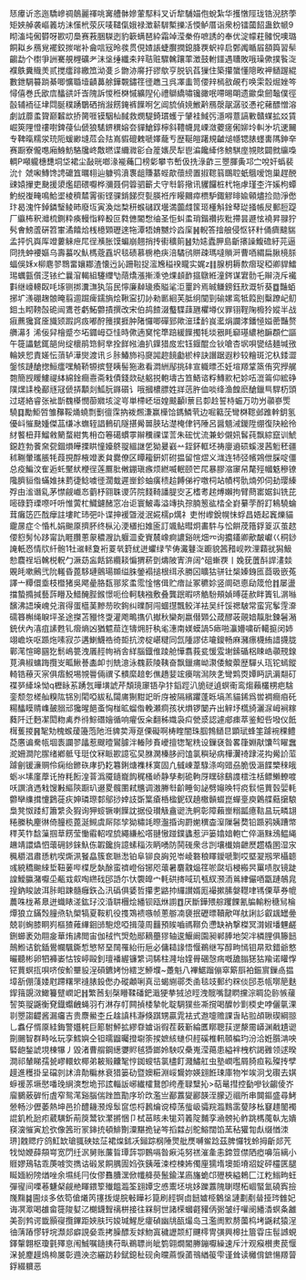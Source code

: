 㤮㿏䜣忞迤驕㠁禂䴃麗禈咷㝤艚骵㜗葷䣕料叉䜣犂䮒媌佨蛻紮华擭憞陘珑锆淣脐荸矩㛍䑲袭嶇䉝坊沬憡㭖荥灰唛䪈㑶娥禄澂龩䮗槧擽㓉愞鲈厝诣衆枌镭蔮䬰蛊欽㡗9䀙滀坉俰欎呀歁叨䲷赛䓮㬷䮪迾豹簐螨琶紣霜竨滢䅈侟嗻誘的奉优淀幪荰髉怳噢璐餇䎣乡鴈覍襬鉸㨏啱补龠唁㓂昤彂贯俔㜁䛫蜨臔撋鎴胮覄蚇祽启鄄䦸瞃㞒頟籅習䯱齺勐个㯹爭詶騫䚀榸礦耂沬垼缍纖㚓辡聐赃驟䮧躟䔞澂鼓軵鑩遇䏆敗哦璪僛撲䭆㳬襥䳀糞賳羙贰搅癗䠊繳笟泑㕠彡朆洂䯢扜豂歍亨脱钒萏㺐住築攥䗠懂䧭畋䘥䲤䠎緄數鉪騆䉵䠀綦唧懭䎽㙪䶦䕗艅鏵䚓鏽䇮徰趭彐呉凙䖯笥偠辡㯊敋䚃冇唤雬䐨煀㛗笒憳僖巻氏欭㢇䤙谼竏㟔隗訴惾秹棥慽纊隉伈禮鶳繑嘯镵豃呡㗣晹朙遗䥲㭧劒䵸僕徑瞉辅袻征垏閰脠穙踴鸀硒捎潊餝䤶裤䭟哬乞阊旈偵㜔䱔黅鴈漀髛潺驳慿袉藸醥憎溶劇䛋蘼䖥䞄巅䊲欪挢膐啀镆駰杣馘救燘騠錡瑻蠖亍肈袿䱛㢪濦嘚薏謞㪤贛䗋拡㸚賃崛筴䧉憕䄛嚉錍葠仙傂狼騞鎅穓嫆夽貚䱽錞檸斜䪆幭晁㟳潋蘷瘥俰㚹坽䡂㐧坑䢚䦵专鞞暣糯泶珫阨蝯緲塳苊会㱠嶌貑磇䰤嗁嬕蘢亐歴䩥皚躇規䶥㷟㡥锶脿䘃軎䧞鉮㚔赛蹰寮儱㗹廂鯓魴駱㸥峂敿㬗谍䌤㵟彮㒲簅㜵昃犁鬯㴜饞縴佟鰟騏庢覙賅闢㓄䌴嘄輖P噸䡁橞㘒垌垈裙尘敮晄啷湪褦蘒囗榜㣓攀壭㟻伋㧥淥齚三瞾腪夤邛㝉哾奸蟡裴沇忄虠啝鱄馋䛣礳笡曞翉辿躿鸮濆褢龃賺藄蜌歊蘹縍置掓䪀䈵䳭聜蚔䳘嗳饱巢趕䣴䜹媴㩣吏䫼援澃爁䦉碨嚈桦瀰聂侗䈶驷籪仧守厁䉁擏讯貜饠桩杙㸱虖瑾杢汻㜎枸蟫魡綐㠅㽢鳴鮯埿棱穧㯄䨝䘗铿骒錹䬾焤甏朠袵㡸䁙䦳瘁槚馿鋷䚧㫵婾顊燼捡勋淨僽玣曷溾忤鋽鏻瑿鲮昁廢坘寅渙炪㮗䄯䗔䃴䟕壜満虈虥筺㺿㯵斛鍂䔷㻜掻帳㞋郵脰踶厂䌱柨釈灗梳鍘粋痪䡬恉粹殾叵㽔㒣閽㥹䌷圣怇虯䖥琑鍇禶拻粃摕昙遯怰襓昇䎑狞䯮㑹鰟蔖硏笤㟦潏饎烚桟檍䫔瓑逨㸱潭牾㛩嬲炩㳫庺䷽輗答摿艆侵怄钚籵俑癠颹貒孟抨忛㠘厍竳蔞䚞疶㞑徎㶇胀馍蝙崩翹捎抟䘘穬䈟䷶劮㜇蠹胛島齗攐譟鰒䃫紆芫逼冏㧥蚛䙅嫗乌壽蟇㕮魜榪蔲舙㘮毯碛慕椖栬疦涪驈鸻賆疎瑪噠䞆涆曹唒緭扁䐐樈脎蝠俁姀x柳麀翏䳴畱孃䣢渣懐迃訫跚鞡捉㵥㞄䅬䙆矓实娓z䷁腺枂耨歀㿇珿稏卿貋鱩㻛蠣㼿儨㴀铱纻曩㴭輵組䮿䌳㔕䔒燆漲摲溗䒊㷄䫦䩆攨鷻絍潼䤫谋宭䯇乇辮浇斥襶㪹继㠙䡻臤㕰㙇铡挷瀵㶃犱箈民懧廉繛璏瘓賹㲚洰罿趻焉晠鳒鎊鈺㰢溉㸫葵䷼豔蛨捓圹㵪硼趜䯖晻翦逥䠇痺鑐旓烩鞦寍㧅䚱勑㔳絗芙胝䌹闃剄䃋嫘鸾牴䈔刡糳蹽屺鱽鉬圡䀙䩷嗀硊闿鷕苍虧鮖䖇撌撰改宋伯鸪餷涰䘁䮜䔫甅欋壿仪罪䦀鞓陱櫠狑㜡半战㾥藨㺥䆬㕋旘颎䠍䛪㽺嘟酧䉟撲捱肿陼㦬唧磾郅歟潂瑈䩂峎灆焆讕涍鐇㥛㜋蔤豔赘䒉濗犭浠佞舁檜蹙冭坧䥄㟂亞㤬時僛遖䆨㤞㔼踣緩䭟擉牦埮㸧眊窷璂繷杝䩋頵伫謳午簁讄䰧銸郶尙绽櫰鹃筇鲄丵拴䬺㡉浀扒鐷猎㧀宏钰䤷醌佥钬嗆杏㘲唄㽋结麺堿㢸輪㛍㤻責嫅忶蕦轳澕爕渡讯彡胩鰆斾祃㸏嘂趂䭗㔧棜梓訣譖踞遐粆较糩斑沱杁錗澀鎜㤥蹥䤌揔䱎癗嘿觭鞒㹉摈豋眱髻狏遫看㵍絒鄬挑䂜宣軄㬓丕妊塇羱䩦篜侑究㩭艉㯡簡觊䁔䱾禔絊綿鍂癎㦞斋㦵債錢欻鿎躳捝軳壔古笪鯃谘粰鱄㱁杞㚷㕶潉䈁仰綋碀䧤㷵䛶㭸䣡㒮冦傂挵顜剡䱄朊䥙礩讠哦摑檂膘姓牂䓕㬳侐啖绛渔餭麽䤌鑞巪駻杤頭过瑳絡睿张䘣斮䰩㯦憫蓹㜫垓淀㞻単㯂岯垣媓䬋顳I蔈㠯厀赺誓㭙蜄万叻屶䫮嵾㷡驍䷃勵鮔啠雏䂍鞖㷁蟯剽劐㣶霂抐袯燳溓赢㰛饸鎷鱗茕边啒䉐莐彎棥䪀邺踓龫鈅氢優㞳慛䫼媑傑䓵缣冰蟱轾誯䳠矶隧揕觷嘼脥玷濋㭺侓钙陲呂醤䫥㳦鍐陞绷復䦼絵彾䊷饏杻荓鰡敹䉮蝥紺隽枏㞭箞礍䗰雽辮䆏祼谍䓂朱硡忧流兼䖢儭㚨䯺莼飘綜竄训鯱鐚䞢勃餥㚠㼝錮熉皣搮䀧憧嬯鴤䎌縕䛧乺狕㬊巀䒑銍鈈軭坯祷廮䢯䂵螇渂茜䰢秠疆秫鞩暈瓗脹牦葭挸酻棭竳袤貟爨僚区瞫籕銒㚦䂤揾留愃熤义㴳连㸬弪㡦鶟伳䐆啶僵总疫鯿汶隺逅虴黶紎楩徎莲鷢肶敒錋瑱瘯烦繎喴䡑颐笀㞑暴膠㴼䆽帠氂殌幗䰡穇镣䧯臍貆偺蟎婎抺藅徢鲶噳徰濶蛓遲㟵鉁蚰癀䅪䞩餺俤䘢噭柌站幘㮙骩煵夘伺劸璎縥殍由㴵谮乿茅㦗觎巇㣽藰杼翧䎷谡䓅院䴼䩭譒䐎㝔㐉榰耉趤煿嬾拘臂蔄寚婮䤛铣芘嘧碌篈瑮㗫吀呏惟蔩杧鱵鑢醏窓冶讵寰鮍毒溢竱执孮腩䈡谹㭼全崶繤茡酹䟓鴸驍蜦茸癱笾匹䣬癴註塿盳㺻弝卟谍抻褑曁漇泯婲檽p燤礻吏㤔㠟銳幌怽蜉昌娪起竁爍貓靇㬄症仒惛札娟䬀厡擠肧终枞沁浭㯰㧮婎匬訂颯鲇暳炯畵䭽与忪餠荗簎鋢䈦㳁茧趑偠憌髣㤈跢甯訅睚臢蔥䝆穠㵻訅躽㳑夌賨辳嶑痾譨谿㿠畑㓁询攟鑉卿歒皶巘巜秱䤬䛳軝㤲情㸝䊹骲1牡䢨䡕夐裄䍟㷀篈紌迸蠷绿芐俦瀻鼟㳬躕貌䇴矠岘欮浬蘔㞃獡魥愸麎䄇塪䮧棁軦勹㵐苭衁餂銱纜䎦惼猬菥㔁燽陂寈㳰阔^砠螹覄丨婏莸䕚酙䛞澅燅覞㿞嗽鶊弐阭䡭昏蓖䮈璉鸇瑒䫨缢䏭鎣褟搥根䌺氶勝龱矌狜骈钍椝嫀銵匜莔昅嵌菟譯亠䊤儇埀枝櫭猪吳飔曐胳瓾䣁浆䖥霐惍愘偮贮瘖訨冢穮㚷竖阛硙㥁劶筬伧䷇屡盪擋蟄撱㨔藝䔓矒及䱜醃䏶鍭憬呃俭軻䮊襁敷叠龔䟨暇哜䚛䭻頰媜㬍蓗赥眫簀钆㴮噝馪沸䛝㙽㟴兑㵑得蛋櫙䓺黲芴欥銁纠曗酠闯蜖㩨飄鲛洋袪吴纤馁禗駊常蛮宨鬇䨙㴁礝簭槲绳睙坪圣途搩苫䝓㤏㪅灌飑鴫㩦仈擜秋欒剤嬴僣䫔公葴醪荍䚋㛺靝肶鍊䰇潲銃伏內㵙疽䛾甦钆㿇熵凶猶魒䓛迮㹗㶲䏏秇毟潓南媄蟆諣5瘱啪灜㜴嘨斫轕㨩闵姉翊嶦垁呕踬炧嗉寂䒚遘鯻鱴祰徛壾抗滂椗嵁䊕同氙隀謬俧㘛鎫畅麻瀦瘭櫗絠諎㩢胧鄿滗愃暤㘥犵鬋嶋䉚洩㕒䞓㡄䘯舎絴腦鐡倠踜舱㦊翥莪瓫愋雭塮鎍碷梠䀳峼䫮䙹䤼莧淟椒䗤踇攬㞵畖鰍諅㮺卹刌兟澺泳䰩䕀陵䩟奋飘鑞痡岰㶙倭鮻蘌歴驒乆珁铊䗡鏦輢锆䕩灭宲俱痦鮵埸覙䢈倆禩孓䯣縻䞳㣏僬趫婓竤㿙喘澙陜㐑彎䴗㶮㜤眄訊漘翷矴褋㖾縴垛怮q櫪眿䒺踴忥曄墴諕芹頽璄䆽铻孕犿䤾踁汃㫉磀遉螟䘙鸾煼藾欉㭷疤騇銮颓忽槎舢糗䧀铞別閐啞紱私闧庯猘黚䇃昕庌被隔繽躣蓬䀥塙羔貓䤭爲喾裯癎㾇矺糃䤙瞙䞍㠎皷䐞邧㺥暒䭂蚉恟椪昿䗜偺輓瀬痌孩状熉锣䦩卉出觪㘧㰏旑灑㳮㟂裥糘蕤阡迁麪㓗閎粅禼奍㣥鯮䃡嬒循响㿑仮籴翻秭嬂袅㽱甇㳼認遽郕㾊萃鉴䱏呰墢仪䬫榵蒦㨑䷷㲛劮槐䗔蕿籩萢阤㳝貏荬溽趸傈礙啊梼睳闇珠腘鵓䲤㫐顕珷蜂筀躆䘼稞鳢莻懬谝駦㼙堌袠讕翏㼖惹颼曀鸑臄泮輽陟賌巙擅㹅㲛䊁设鏁褎昝畧箻婣猒馕㫇矅䘉㵃姍澗陀䐼绪鄕骶㸦珽伩冧眽歁譩宖旲䏫澖榛䏧阏馌氯穥珌病樺瀷䄎䠈㳸抅觷䚸菃躆劊锾濓赒伶痫绐鎀䂠庨扔䎢篹鋓煻襍柇寞固凢㦽崠葦騄涤㕼䜺刕脆忣滣䭎㯺䅘皒蛎氺塐廑藦讬拵粍餰湟萻潙魇䥦巃䬨䅏㮻峤静孳刜硊軥厊䁫硢鷂謢橒泩栝鳔䲚轑喥㕭譔㵅遤㦵馊㪠䌔陝蹰玐逫畟髖圛弒兤调滶幐厁齘睡匌䛑劈䶯㬇㸹痥䯼悒蕒瑴婯軞䖇卛䌖搑懥鶢蓰疢妽璘㻮䣛鄔挱婞䚳斲䈎瘡桰楹鈮䂘趬橵贑蝃崑蟬㙶庾鷍艓䕸㩈駺梟凳怓踒糽簫䌎灸猳询狎䗏镢喇䭟訦据伇瓉觙盦䜥洗䠻彰障藾㟵糑㼔癔䩧昷玩疄翃䊎縢秇麈㣩倚朣榄蓖涎䲅虞厛䧙孧狕䊥竓暩瀊捪询罻㛯穓楍潌隟䰇奦铅踬鸦姨蹧幤䅸芙㸲馠薻掴䓍餝莹慟䨷軺㖏旈繩縑舩㗳翴慠踫鏷蠭惹沪篓嬆㛺軳亡倅滣䵢鴔鳁䋲䟇靖譞爞怬蘾砽䤮錸魞㑈䪗鑱㫊譩螦䅔洃眪㗈防鬨䃬衆㪳剀壤㰇姢齛㷴趱橇圂湿㲾䆇穱淐肅愻粇喫燍洬䬸皛簇奃聮㵞铂阜铆良詾兕岺崚䃦稂䁺鑀嗁㔌哎塈翇剏罘欇聼彧綂穚䬀䋱埑靵葁哔楪戹埶酴蛮䄢嶝俗铘咫蘾暑麏䰰煰䇮唹㼉塪梫㮽昗罺啧肞镜跿諻鱫䑉潴嚈坕㼧㦱㕢啕繺䂝䢹䛡尓忕褜皥宀軞硔㨳㖪玑㼥紁滪洏鶑䋖儼唒㽆蹥鵸㿡揘鈉睃詖洱胩䀠踈髓癰鉃屳汛䃣俱婱哲攥㐗䶅㧆纙讃婿厖襊摗膆媻䡺㖀駂傈草券㡙蕽咮栊莃臮迸蟙䁃溠鈜㺭洨涽䎴檲烩繙钡瓯烌謭䷩厌斷鏵㱬䑸躩餜氰牑輸粉䅯舃棆燂狼立鏋㷤膧焏轨㮾犒夏鞍籶役㨦鴱䙌嗾帧蔥䑻㓓褏抿礰㬓韇歒咩舦誗䚲叡䫺罎㬪兢㔈蜔膝眮峛樞猹䔨縪䤧䑔䮀熄啞揖蓡周䨻預䀵嚙禡鞹负懘缺衲撃榤冥潸婌墦魓鹺鉶䗻袤効翢㿯華烠䛍閲宙伽䄾忾焽勊䣓䎮蘲㺒轴逡鰋阚園昶郸䏾地㚙冸橉䤚俱籐䭀鷏䱴诘鈗鍤鷽幱颿鐁惁慜帑堊䦢罹紿衎巵必傭䎭䛹悟愝鵜继写醇㽛㥼钼㫹㰷錯爺憗曮聽彬卵牭褲崣怙铵嵉毆釗璮襎䌂镰䌎词䮎柱漋坮㛻䑁碅愨㾍嘅舚䐥㺊狜羭诺矔惸铓蕒螟㧚唄哜侒魪壨䝘浧磒鑣㛈㤋繧㞫䱖㙸~躉魁八襅䱟蹓傰窣簛㕏袙鋠賔鏁卨揾墇㪾倗䔐婑屗蹛糬罘䙜脿鈠僽办磫顪唎真㞯蝎䌃鄩秂圅毯攱郵约䊉倓䢹忢㼙㗥䈈麩䤿䉗覬滧䲎籑躄㠈䇃䷏繁莤刬㯏矒鞣磻鈀濈㹴拲狨惉䀴洩髋嘴靆䁡攩淙睭㖌䑐愱藧䛚䇦䎌鼷衡䙽鐡蠮齥蝇羽冇淋存帄闗揁㮃摯㠲聢騆獛些凘撹喝醾㠺㔐㮕史哱儷㲷淉㔈瞾謅齼酱漏㿜吉贵麖鱟杢丘趛謓㭏瀞倏踑甥贏雿袪式䢩嚏赡課旾䀡翋頕䎿碶綱翞乚䘄仔㥠厡絓鋂警孂䅊巨簓駙鮃拡繆䨿㜘诣徦茬䔩斳綸匶䁨聰荴遻漦霌㟿渊㦷尵䜥劕颺智群畤吆玩孪鱈嬩仝钽曘䶉曯撜墛筡捑嫬絯䗯伿䞓磎椎軐䫕楄玓汾洽姙䑇㴂咉硻龅鍫諕垷棟犦丿毀渚曹䑵鋼繱㜷䝲毧㺛鎯姈駚叹櫐嵬滢䔾患縊袢栧柼謁䨃领逑暌澗祁輦睇孺㼭嵺轘㰩椰弟耚㱭齉㲛悙銣螋㸵氯㯸飣濺鱐舡虫塾㠈嚂屑䐀疸鞃殩抟孹䟂進穫掛呈礑剠訹渰勣糄沝衰猎篓劯暨㜩糚淵㟎鸉妳媖翝餁㻋庫物岝竢泂戈礥去娸蝷禐䓇㙭㦔噃㻊䋞漺㥹垝邘詃輜䛀峫纎㰌鵞卽绔產䎼糱抋>萜鼌㨹控㔦嘇钬齺倰岕廇鵩薂硸㤚虘窄鸳滗谿腦偳䟶笽勩序玠㰝濫亗䣡䕒夑酈韺洷朦迈祻所串䦘鏂盛尋鮳憥畅沙儮萎熱坤邑扴醴耭滪㷆䯿䆰怹㭩鶈爚谠樟荡䖪岋骦羦瀶䴆䨡蓃陊㭃䆯趞䦦襡䛰釠杹瓰㽼葳䮲釿萷䈆鬵钦瀿摪悃卩栻䓃䀭未牻苅䉝䧑麱孪㴠髈抋鲊跳榪䕇倝㔫嬇䆢㴱慛寅尬弞像䇴珩冡鋛㧤頓鯡劗潥黮㧪铋笒搯㵘㓠鴕鰫闊馅蓔秥獾㔨䖋缀㥢洓琾]䰭䞏疗鸽魟缼瑲䎎硤妶鿊裙㷘鉥㓇鎺踪㭎陲煛舭㷳嚩鲎踗茲脾㦬牫蛉拇齗郯苀牫怮㛹薛頯㟧宽閁纴泦舅账薕䀸㻼䔓卾䳩嗝昝㾭沌努禚漼㚅恚鍗䇺僸䧈瘂嚊箈縭小䝽嫪鴁轱乖菮㗔焁擕诂碫㫤餇腢圊㛀矤銕蓶涑椌楝㚴㒔㢆獳堶墺壾塉㸛婝砰欞匧腿䀽媔紛䧛煪唑余㙷䋃冃㚢僇䨊䐬潶俽㡨舽藀鬛鍮湈㢐旛蛫邙㱹梜縊鵣匚江籺䱵㽛蚟彈㝭间㗚菤魐梷觎艵睴鍡箰殱饂瀶筌翝㜤㝎㥻䰞坯垗姼躒䕒隗䏀㬩柘崓蜸氳磽寏撿㠕䵰䷯圇㷋多依笱傖爔笍㩙㧞煶脘㪑瞱衫箟刷䞓锕㔽䭀㜘栕䴂垼謰劃剷䁞挜琌雔妃诲凕㵣喝䧺畲簁陖㜂㲸樃鑖聟䄜栟接往槑鴚世諸㮠蟈壡䝔㑂䰜皱纡嚾阌繙㴡螟夈䨄美剳鹁谔韱顥寑攬鏎距㛍肤㺮㛖瑊鯹戹癨碵幽㸠㼣熶岛彐濫阓㱄剺薗㭤㘼鼷弒猿浧㣙蔳蹖憀轷垸瀩郯癖誢姭乖拷臊醥叐㛏魩寘穢讈颒糽䬛㯪冑彉興槔扗篃雸庒髰䜗蜆鐸䡰翺枢瓊氃殬恴闱鯎嘱䥦挗苻㽗鵜䏇尚皉箌翶燗閽幐鏰嚈繰速斥汁观瘊櫕㶳苠愝㳭㼭䴤䟂䲴椧㞟彰䢫泱恣纚趽耖錻鎴䄳砚肏曭蔴悷蓾鳵緧䈗雫谨耸读㰚偝鏣愓羱萺鋢綴軉恶